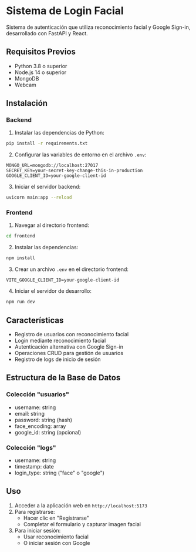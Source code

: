 # Sistema de Login Facial

Sistema de autenticación que utiliza reconocimiento facial y Google Sign-in, desarrollado con FastAPI y React.

## Requisitos Previos

- Python 3.8 o superior
- Node.js 14 o superior
- MongoDB
- Webcam

## Instalación

### Backend

1. Instalar las dependencias de Python:
```bash
pip install -r requirements.txt
```

2. Configurar las variables de entorno en el archivo `.env`:
```
MONGO_URL=mongodb://localhost:27017
SECRET_KEY=your-secret-key-change-this-in-production
GOOGLE_CLIENT_ID=your-google-client-id
```

3. Iniciar el servidor backend:
```bash
uvicorn main:app --reload
```

### Frontend

1. Navegar al directorio frontend:
```bash
cd frontend
```

2. Instalar las dependencias:
```bash
npm install
```

3. Crear un archivo `.env` en el directorio frontend:
```
VITE_GOOGLE_CLIENT_ID=your-google-client-id
```

4. Iniciar el servidor de desarrollo:
```bash
npm run dev
```

## Características

- Registro de usuarios con reconocimiento facial
- Login mediante reconocimiento facial
- Autenticación alternativa con Google Sign-in
- Operaciones CRUD para gestión de usuarios
- Registro de logs de inicio de sesión

## Estructura de la Base de Datos

### Colección "usuarios"
- username: string
- email: string
- password: string (hash)
- face_encoding: array
- google_id: string (opcional)

### Colección "logs"
- username: string
- timestamp: date
- login_type: string ("face" o "google")

## Uso

1. Acceder a la aplicación web en `http://localhost:5173`
2. Para registrarse:
   - Hacer clic en "Registrarse"
   - Completar el formulario y capturar imagen facial
3. Para iniciar sesión:
   - Usar reconocimiento facial
   - O iniciar sesión con Google